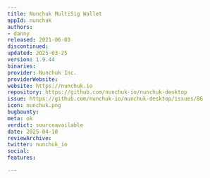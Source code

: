 ```yaml
---
title: Nunchuk MultiSig Wallet
appId: nunchuk
authors:
- danny
released: 2021-06-03
discontinued: 
updated: 2025-03-25
version: 1.9.44
binaries: 
provider: Nunchuk Inc.
providerWebsite: 
website: https://nunchuk.io
repository: https://github.com/nunchuk-io/nunchuk-desktop
issue: https://github.com/nunchuk-io/nunchuk-desktop/issues/86
icon: nunchuk.png
bugbounty: 
meta: ok
verdict: sourceavailable
date: 2025-04-10
reviewArchive: 
twitter: nunchuk_io
social: 
features: 

---
```


